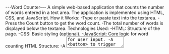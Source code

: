 ---Word Counter---
A simple web-based application that counts the number of words entered in a text area. The application is implemented using HTML, CSS, and JavaScript.
How it Works:
      -Type or paste text into the textarea.
      -Press the Count button to get the word count.
      -The total number of words is displayed below the textarea.
Technologies Used:
      -HTML: Structure of the page.
      -CSS: Basic styling (optional).
      -JavaScript: Core logic for word counting
HTML Structure:
      -A <textarea> for user input.
      -A <button> to trigger the word counting.
      -A <p> to display the word count result.
JavaScript Logic:
      -Retrieves the text from the <textarea>.
      -Splits the text into words using split(/\s+/) and counts them.
      -Handles edge cases like empty input or multiple spaces
